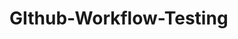 # GIthub-Workflow-Testing

<!-- readme: contributors -start -->




<!-- readme: contributors -end -->
